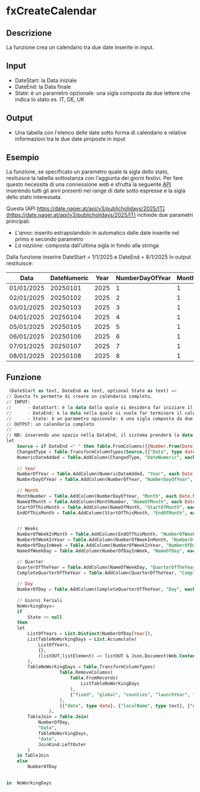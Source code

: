 
# fxCreateCalendar

## Descrizione
La funzione crea un calendario tra due date inserite in input.

## Input
- DateStart: la Data iniziale
- DateEnd: la Data finale
- State: è un parametro opzionale: una sigla composta da due lettere che indica lo stato es. IT, DE, UK

## Output
- Una tabella con l'elenco delle date sotto forma di calendario e relative informazioni tra le due date proposte in input

## Esempio

La funzione, se specificato un parametro quale la sigla dello stato, resituisce la tabella sottostanza con l'aggiunta dei giorni festivi.
Per fare questo necessita di una connessione web e sfrutta la seguente [API](https://date.nager.at/api/v3/publicholidays/2025/IT) inserendo tutti gli anni presenti nel range di date sotto espresse e la sigla dello stato interessata.

Questa [API https://date.nager.at/api/v3/publicholidays/2025/IT](https://date.nager.at/api/v3/publicholidays/2025/IT) richiede due parametri principali:
- *L'anno*: inserito estrapolandolo in automatico dalle date inserite nel primo e secondo parametro
- *La nazione*: composta dall'ultima sigla in fondo alla stringa

Dalla funzione inserire DateStart = 1/1/2025 e DateEnd = 8/1/2025
In output restituisce:

| Data | DateNumeric | Year | NumberDayOfYear | Month | NameOfMonth | StartOfMonth | EndOfMonth |NumberOfWeekInMonth | NumberOfWeekInYear	| NumberOfDayInWeek	| NameOfDay	| QuarterOfTheYear	| CompleteQuarterOfTheYear	| Day |
| ---------- | -------- | ---- | - | - | ------- | ---------- | ---------- | -| -- | - | -------- | - | ------ | - |
| 01/01/2025 | 20250101 | 2025 | 1 | 1 | gennaio | 01/01/2025 | 31/01/2025 | 1 | 1 | 2 | mercoledì | 1 | 2025Q1 | 1 | 
| 02/01/2025 | 20250102 | 2025 | 2 | 1 | gennaio | 01/01/2025 | 31/01/2025 | 1 | 1 | 3 | giovedì | 1 | 2025Q1 | 2 | 
| 03/01/2025 | 20250103 | 2025 | 3 | 1 | gennaio | 01/01/2025 | 31/01/2025 | 1 | 1 | 4 | venerdì | 1 | 2025Q1 | 3 | 
| 04/01/2025 | 20250104 | 2025 | 4 | 1 | gennaio | 01/01/2025 | 31/01/2025 | 1 | 1 | 5 | sabato | 1 | 2025Q1 | 4 | 
| 05/01/2025 | 20250105 | 2025 | 5 | 1 | gennaio | 01/01/2025 | 31/01/2025 | 1 | 1 | 6 | domenica | 1 | 2025Q1 | 5 |
| 06/01/2025 | 20250106 | 2025 | 6 | 1 | gennaio | 01/01/2025 | 31/01/2025 | 2 | 2 | 0 | lunedì | 1 | 2025Q1 | 6 | 
| 07/01/2025 | 20250107 | 2025 | 7 | 1 | gennaio | 01/01/2025 | 31/01/2025 | 2 | 2 | 1 | martedì | 1 | 2025Q1 | 7 | 
| 08/01/2025 | 20250108 | 2025 | 8 | 1 | gennaio | 01/01/2025 | 31/01/2025 | 2 | 2 | 2 | mercoledì | 1 | 2025Q1 | 8 | 


## Funzione

```sql
 (DateStart as text, DateEnd as text, optional State as text) =>
// Questa fx permette di creare un calendario completo.
// INPUT: 
//      - DataStart: è la data dalla quale si desidera far iniziare il calendario;
//      - DataEnd: è la data nella quale si vuole far terminare il calendario. 
//	    - State: è un parametro opzionale: è una sigla composta da due lettere che indica lo stato es. IT, DE, UK
// OUTPUT: un calendario completo
//
// NB: inserendo uno spazio nella DataEnd, il sistema prenderà la data odierna.
let
    Source = if DateEnd =" " then Table.FromColumns({{Number.From(Date.From( DateStart )) .. Number.From(Date.From( DateTime.LocalNow()))}},{"Data"}) else Table.FromColumns({{Number.From(Date.From( DateStart )) .. Number.From(Date.From( DateEnd))}},{"Data"}),
    ChangedType = Table.TransformColumnTypes(Source,{{"Data", type date}}),
    NumericDateAdded = Table.AddColumn(ChangedType, "DateNumeric", each Date.Year([Data])*10000+Date.Month([Data])*100+Date.Day([Data]),Int64.Type),
    
    // Year
    NumberOfYear = Table.AddColumn(NumericDateAdded, "Year", each Date.Year([Data]), Int64.Type),
    NumberDayOfYear = Table.AddColumn(NumberOfYear, "NumberDayOfYear", each Date.DayOfYear([Data]), Int64.Type),
    
    // Month
    MonthNumber = Table.AddColumn(NumberDayOfYear, "Month", each Date.Month([Data]), Int64.Type),
    NameOfMonth = Table.AddColumn(MonthNumber, "NameOfMonth", each Date.MonthName([Data]), type text),
    StartOfThisMonth = Table.AddColumn(NameOfMonth, "StartOfMonth", each Date.StartOfMonth([Data]), type date),
    EndOfThisMonth = Table.AddColumn(StartOfThisMonth, "EndOfMonth", each Date.EndOfMonth([Data]), type date),


    // Weeks
    NumberOfWeekInMonth = Table.AddColumn(EndOfThisMonth, "NumberOfWeekInMonth", each Date.WeekOfMonth([Data]), Int64.Type),
    NumberOfWeekInYear = Table.AddColumn(NumberOfWeekInMonth, "NumberOfWeekInYear", each Date.WeekOfYear([Data]), Int64.Type),
    NumberOfDayInWeek = Table.AddColumn(NumberOfWeekInYear, "NumberOfDayInWeek", each Date.DayOfWeek([Data]), Int64.Type),
    NameOfWeekDay = Table.AddColumn(NumberOfDayInWeek, "NameOfDay", each Date.DayOfWeekName([Data]), type text),

    // Quarter
    QuarterOfTheYear = Table.AddColumn(NameOfWeekDay, "QuarterOfTheYear", each Date.QuarterOfYear([Data]), Int64.Type),
    CompleteQuarterOfTheYear = Table.AddColumn(QuarterOfTheYear, "CompleteQuarterOfTheYear", each Text.From([Year])&"Q"&Text.From([QuarterOfTheYear]) , type text),
    
    // Day
    NumberOfDay = Table.AddColumn(CompleteQuarterOfTheYear, "Day", each Date.Day([Data]), Int64.Type),
    
    // Giorni Feriali
    NoWorkingDays= 
    if 
        State <> null 
    then
    let
        ListOfYears = List.Distinct(NumberOfDay[Year]), 
        ListTableNoWorkingDays = List.Accumulate(
            ListOfYears,
            {},
            (listOUT,listElement) => listOUT & Json.Document(Web.Contents("https://date.nager.at/api/v3/publicholidays/"& Text.From(listElement)&"/"&State))
        ),
        TableNoWorkingDays = Table.TransformColumnTypes( 
                    Table.RemoveColumns( 
                        Table.FromRecords( 
                            ListTableNoWorkingDays
                        ),
                        {"fixed", "global", "counties", "launchYear", "types"}
                    ),
                    {{"date", type date}, {"localName", type text}, {"name", type text}, {"countryCode", type text}}
                ),
        TableJoin = Table.Join(
            NumberOfDay,
            "Data",
            TableNoWorkingDays,
            "date",
            JoinKind.LeftOuter
        )
    in TableJoin
    else 
        NumberOfDay

    
in  NoWorkingDays
```